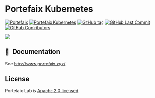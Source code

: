 # Portefaix Kubernetes

[![Portefaix](https://img.shields.io/badge/portefaix-blue.svg?&logo=portefaix&logoColor=white)](https://portefaix.xyz)
[![Portefaix Kubernetes](https://img.shields.io/badge/Portefaix%20Kubernetes-blue)](https://grafana.github.io/grafana-operator/)
[![GitHub tag](https://img.shields.io/github/tag/portefaix/portefaix-kubernetes.svg)](https://github.com/portefaix/portefaix-kubernetes/tags)
[![GitHub Last Commit](https://img.shields.io/github/last-commit/portefaix/portefaix-kubernetes)](https://github.com/portefaix/portefaix-kubernetes/tags)
[![GitHub Contributors](https://img.shields.io/github/contributors/portefaix/portefaix-kubernetes)](https://github.com/portefaix/portefaix-kubernetes/tags)

<a href="https://bestpractices.coreinfrastructure.org/projects/4462"><img src="https://bestpractices.coreinfrastructure.org/projects/4462/badge"></a>

## :book:&nbsp; Documentation

See http://www.portefaix.xyz/

## License

Portefaix Lab is [Apache 2.0 licensed](./LICENSE).
